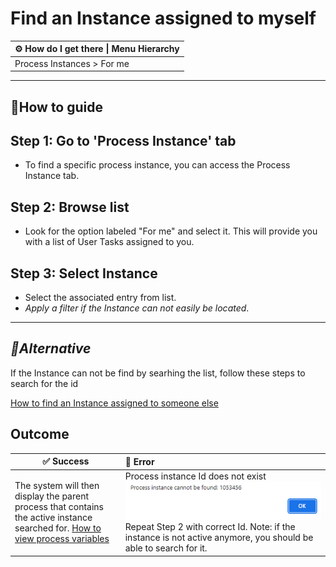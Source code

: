 # Find an Instance assigned to myself

| ⚙ How do I get there \| Menu Hierarchy |
| -------------------------------------- |
| Process Instances > For me             |

---

## 📔How to guide

## **Step 1: Go to 'Process Instance' tab**

- To find a specific process instance, you can access the Process Instance tab.



## **Step 2: Browse list** 

- Look for the option labeled "For me" and select it. This will provide you with a  list of User Tasks assigned to you.

## **Step 3: Select Instance**

- Select the associated entry from list.
- *Apply a filter if the Instance can not easily be located*.

---

## *🌱Alternative*

If the Instance can not be find by searhing the list, follow these steps to search for the id

[How to find an Instance assigned to someone else](https://github.com/sartography/spiff-arena/blob/main/docs/how_to/find_an_Instance_assigned_to_someone_else.md) 

## **Outcome**

| ✅ Success                                                    | 🚫 Error                                                      |
| ------------------------------------------------------------ | :------------------------------------------------------------ |
| The system will then display the parent process that contains the active instance searched for. [How to view process variables](https://github.com/sartography/spiff-arena/blob/main/docs/how_to/view_process_variables.md) | Process instance Id does not exist ![suspend_status](images\process_instance_not_found.png) Repeat Step 2 with correct Id. Note: if the instance is not active anymore, you should be able to search for it.|

